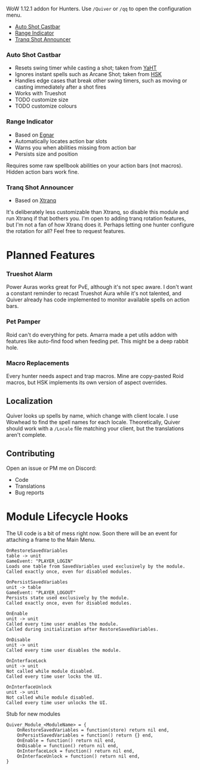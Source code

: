WoW 1.12.1 addon for Hunters. Use `/Quiver` or `/qq` to open the configuration menu.

- [Auto Shot Castbar](#auto-shot-castbar)
- [Range Indicator](#range-indicator)
- [Tranq Shot Announcer](#tranq-shot-announcer)

### Auto Shot Castbar
- Resets swing timer while casting a shot; taken from [YaHT](https://github.com/Aviana/YaHT/tree/1.12.1)
- Ignores instant spells such as Arcane Shot; taken from [HSK](https://github.com/anstellaire/HunterSwissKnife)
- Handles edge cases that break other swing timers, such as moving or casting immediately after a shot fires
- Works with Trueshot
- TODO customize size
- TODO customize colours

### Range Indicator
- Based on [Egnar](https://github.com/Medeah/Egnar)
- Automatically locates action bar slots
- Warns you when abilities missing from action bar
- Persists size and position

Requires some raw spellbook abilities on your action bars (not macros). Hidden action bars work fine.

### Tranq Shot Announcer
- Based on [Xtranq](https://github.com/unknauwn/XTranqManager/tree/master)

It's deliberately less customizable than Xtranq, so disable this module and run Xtranq if that bothers you. I'm open to adding tranq rotation features, but I'm not a fan of how Xtranq does it. Perhaps letting one hunter configure the rotation for all? Feel free to request features.

# Planned Features
### Trueshot Alarm
Power Auras works great for PvE, although it's not spec aware. I don't want a constant reminder to recast Trueshot Aura while it's not talented, and Quiver already has code implemented to monitor available spells on action bars.

### Pet Pamper
Roid can't do everything for pets. Amarra made a pet utils addon with features like auto-find food when feeding pet. This might be a deep rabbit hole.

### Macro Replacements
Every hunter needs aspect and trap macros. Mine are copy-pasted Roid macros, but HSK implements its own version of aspect overrides.

## Localization
Quiver looks up spells by name, which change with client locale. I use Wowhead to find the spell names for each locale. Theoretically, Quiver should work with a `/Locale` file matching your client, but the translations aren't complete.

## Contributing
Open an issue or PM me on Discord:
- Code
- Translations
- Bug reports

# Module Lifecycle Hooks
The UI code is a bit of mess right now. Soon there will be an event for attaching a frame to the Main Menu.
```
OnRestoreSavedVariables
table -> unit
GameEvent: "PLAYER_LOGIN"
Loads one table from SavedVariables used exclusively by the module.
Called exactly once, even for disabled modules.

OnPersistSavedVariables
unit -> table
GameEvent: "PLAYER_LOGOUT"
Persists state used exclusively by the module.
Called exactly once, even for disabled modules.

OnEnable
unit -> unit
Called every time user enables the module.
Called during initialization after RestoreSavedVariables.

OnDisable
unit -> unit
Called every time user disables the module.

OnInterfaceLock
unit -> unit
Not called while module disabled.
Called every time user locks the UI.

OnInterfaceUnlock
unit -> unit
Not called while module disabled.
Called every time user unlocks the UI.
```
Stub for new modules
```
Quiver_Module_<ModuleName> = {
	OnRestoreSavedVariables = function(store) return nil end,
	OnPersistSavedVariables = function() return {} end,
	OnEnable = function() return nil end,
	OnDisable = function() return nil end,
	OnInterfaceLock = function() return nil end,
	OnInterfaceUnlock = function() return nil end,
}
```
